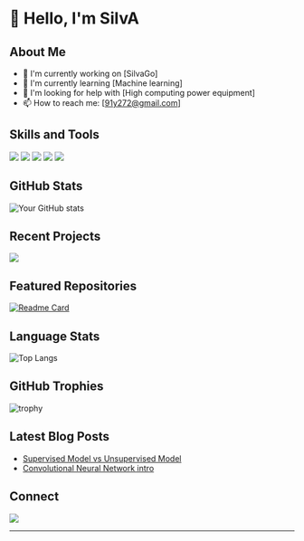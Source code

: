 # 👋 Hello, I'm SilvA

##  About Me
- 🔭 I'm currently working on [SilvaGo]
- 🌱 I'm currently learning [Machine learning]
- 🤔 I'm looking for help with [High computing power equipment]
- 📫 How to reach me: [91y272@gmail.com]


##  Skills and Tools
<img src="https://img.shields.io/badge/-Git-F05032?style=flat-square&logo=git&logoColor=white" />
<img src="https://img.shields.io/badge/-Java-007396?style=flat-square&logo=java&logoColor=white" />
<img src="https://img.shields.io/badge/-JavaScript-F7DF1E?style=flat-square&logo=javascript&logoColor=black" />
<img src="https://img.shields.io/badge/-Scala-DC322F?style=flat-square&logo=scala&logoColor=white" />
<img src="https://img.shields.io/badge/-Python-3776AB?style=flat-square&logo=python&logoColor=white" />
<!-- You can find more badges at https://shields.io/ -->

##  GitHub Stats
![Your GitHub stats](https://github-readme-stats.vercel.app/api?username=Eagle962&show_icons=true&theme=radical)

##  Recent Projects
<a href="https://github.com/Eagle962/SilvaGo">
  <img align="center" src="https://github-readme-stats.vercel.app/api/pin/?username=Eagle962&repo=SilvaGo&theme=radical" />
</a>

##  Featured Repositories
[![Readme Card](https://github-readme-stats.vercel.app/api/pin/?username=Eagle962&repo=SilvaGo&theme=radical)](https://github.com/Eagle962/SilvaGo)

##  Language Stats
![Top Langs](https://github-readme-stats.vercel.app/api/top-langs/?username=Eagle962&layout=compact&theme=radical)

##  GitHub Trophies
![trophy](https://github-profile-trophy.vercel.app/?username=Eagle962&theme=radical)

##  Latest Blog Posts
<!-- BLOG-POST-LIST:START -->
- [Supervised Model vs Unsupervised Model](https://medium.com/@91y272/supervised-model-vs-unsupervised-model-08d273df471f)
- [Convolutional Neural Network intro](https://medium.com/@91y272/convolutional-neural-network-intro-837af6675de5)
<!-- BLOG-POST-LIST:END -->

##  Connect
<a href="https://discord.com/users/silvaouo">
  <img src="https://img.shields.io/badge/-Discord-5865F2?style=flat-square&logo=discord&logoColor=white" />
</a>

---


